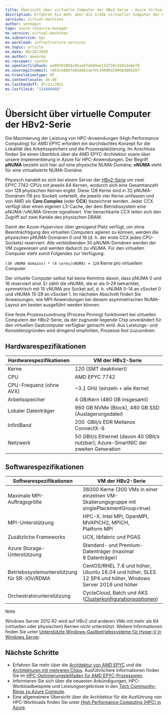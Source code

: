 ```yaml
---
title: Übersicht über virtuelle Computer der HBv2-Serie – Azure Virtual Machines | Microsoft-Dokumentation
description: Erfahren Sie mehr über die Größe virtueller Computer der HBv2-Serie in Azure.
services: virtual-machines
author: vermagit
tags: azure-resource-manager
ms.service: virtual-machines
ms.subservice: hpc
ms.workload: infrastructure-services
ms.topic: article
ms.date: 09/28/2020
ms.author: amverma
ms.reviewer: cynthn
ms.openlocfilehash: ee09191069c05ae67eb84ee15d739cd101de8ef0
ms.sourcegitcommit: 7d63ce88bfe8188b1ae70c3d006a29068d066287
ms.translationtype: HT
ms.contentlocale: de-DE
ms.lasthandoff: 07/22/2021
ms.locfileid: "114460468"
---
```

# <a name="hbv2-series-virtual-machine-overview"></a>Übersicht über virtuelle Computer der HBv2-Serie 

 
Die Maximierung der Leistung von HPC-Anwendungen (High Performance Computing) für AMD EPYC erfordert ein durchdachtes Konzept für die Lokalität des Arbeitsspeichers und die Prozessplatzierung. Im Anschluss finden Sie einen Überblick über die AMD EPYC-Architektur sowie über unsere Implementierung in Azure für HPC-Anwendungen. Der Begriff **pNUMA** bezieht sich hier auf eine physische NUMA-Domäne; **vNUMA** steht für eine virtualisierte NUMA-Domäne. 

Physisch handelt es sich bei einem Server der [HBv2-Serie](../../hbv2-series.md) um zwei EPYC 7742-CPUs mit jeweils 64 Kernen, wodurch sich eine Gesamtanzahl von 128 physischen Kernen ergibt. Diese 128 Kerne sind in 32 pNUMA-Domänen (16 pro Socket) unterteilt, die jeweils vier Kerne umfassen und von AMD als **Core Complex** (oder **CCX**) bezeichnet werden. Jeder CCX verfügt über einen eigenen L3-Cache, der dem Betriebssystem eine pNUMA-/vNUMA-Grenze signalisiert. Vier benachbarte CCX teilen sich den Zugriff auf zwei Kanäle des physischen DRAM. 

Damit der Azure-Hypervisor über genügend Platz verfügt, um ohne Beeinträchtigung des virtuellen Computers agieren zu können, werden die physischen pNUMA-Domänen 0 und 16 (d. h. der erste CCX jedes CPU-Sockets) reserviert. Alle verbleibenden 30 pNUMA-Domänen werden der VM zugewiesen und werden dadurch zu vNUMA. Für den virtuellen Computer steht somit Folgendes zur Verfügung:

`(30 vNUMA domains) * (4 cores/vNUMA) = 120` Kerne pro virtuellem Computer 

Der virtuelle Computer selbst hat keine Kenntnis davon, dass pNUMA 0 und 16 reserviert sind. Er zählt die vNUMA, die er als 0-29 betrachtet, symmetrisch mit 15 vNUMA pro Socket auf, d. h. vNUMA 0-14 an vSocket 0 und vNUMA 15-29 an vSocket 1. Im nächsten Abschnitt finden Sie Anweisungen, wie MPI-Anwendungen bei diesem asymmetrischen NUMA-Layout am besten ausgeführt werden können. 

Eine feste Prozesszuordnung (Process Pinning) funktioniert bei virtuellen Computern der HBv2-Serie, da der zugrunde liegende Chip unverändert für den virtuellen Gastcomputer verfügbar gemacht wird. Aus Leistungs- und Konsistenzgründen wird dringend empfohlen, Prozesse fest zuzuordnen. 


## <a name="hardware-specifications"></a>Hardwarespezifikationen 

| Hardwarespezifikationen          | VM der HBv2-Serie                   | 
|----------------------------------|----------------------------------|
| Kerne                            | 120 (SMT deaktiviert)               | 
| CPU                              | AMD EPYC 7742                    | 
| CPU-Frequenz (ohne AVX)          | ~3.1 GHz (einzeln + alle Kerne)    | 
| Arbeitsspeicher                           | 4 GB/Kern (480 GB insgesamt)         | 
| Lokaler Datenträger                       | 960 GB NVMe (Block), 480 GB SSD (Auslagerungsdatei) | 
| InfiniBand                       | 200  GBit/s EDR Mellanox ConnectX-6 | 
| Netzwerk                          | 50 GBit/s Ethernet (davon 40 GBit/s nutzbar); Azure-SmartNIC der zweiten Generation | 


## <a name="software-specifications"></a>Softwarespezifikationen 

| Softwarespezifikationen     | VM der HBv2-Serie                                            | 
|-----------------------------|-----------------------------------------------------------|
| Maximale MPI-Auftragsgröße            | 36000 Kerne (300 VMs in einer einzelnen VM-Skalierungsgruppe mit singlePlacementGroup=true) |
| MPI-Unterstützung                 | HPC-X, Intel MPI, OpenMPI, MVAPICH2, MPICH, Platform MPI  |
| Zusätzliche Frameworks       | UCX, libfabric und PGAS |
| Azure Storage-Unterstützung       | Standard- und Premium-Datenträger (maximal 8 Datenträger) |
| Betriebssystemunterstützung für SR-IOV/RDMA   | CentOS/RHEL 7.6 und höher, Ubuntu 16.04 und höher, SLES 12 SP4 und höher, Windows Server 2016 und höher  |
| Orchestratorunterstützung        | CycleCloud, Batch und AKS ([Clusterkonfigurationsoptionen](../../sizes-hpc.md#cluster-configuration-options))  |

> [!NOTE] 
> Windows Server 2012 R2 wird auf HBv2 und anderen VMs mit mehr als 64 (virtuellen oder physischen) Kernen nicht unterstützt. Weitere Informationen finden Sie unter [Unterstützte Windows-Gastbetriebssysteme für Hyper-V in Windows Server](/windows-server/virtualization/hyper-v/supported-windows-guest-operating-systems-for-hyper-v-on-windows).

## <a name="next-steps"></a>Nächste Schritte

- Erfahren Sie mehr über die [Architektur von AMD EPYC](https://bit.ly/2Epv3kC) und die [Architekturen mit mehreren Chips](https://bit.ly/2GpQIMb). Ausführlichere Informationen finden Sie im [HPC-Optimierungsleitfaden für AMD EPYC-Prozessoren](https://bit.ly/2T3AWZ9).
- Informieren Sie sich über die neuesten Ankündigungen, HPC-Workloadbeispiele und Leistungsergebnisse in den [Tech Community-Blogs zu Azure Compute](https://techcommunity.microsoft.com/t5/azure-compute/bg-p/AzureCompute).
- Eine allgemeinere Übersicht über die Architektur für die Ausführung von HPC-Workloads finden Sie unter [High Performance Computing (HPC) in Azure](/azure/architecture/topics/high-performance-computing/).
